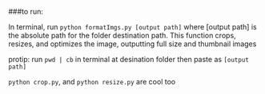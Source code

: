 ###to run:

In terminal, run `python formatImgs.py [output path]` where [output path] is the absolute path for the folder destination path. This function crops, resizes, and optimizes the image, outputting full size and thumbnail images 

protip: run `pwd | cb` in terminal at desination folder then paste as `[output path]` 

`python crop.py`, and `python resize.py` are cool too